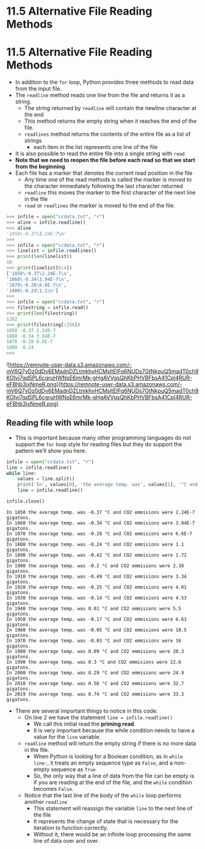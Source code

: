 # 11.5 Alternative File Reading Methods

# 11.5 Alternative File Reading Methods

- In addition to the `for` loop, Python provides three methods to read data from the input file.
- The `readline` method reads one line from the file and returns it as a string.
    - The string returned by `readline` will contain the newline character at the end
    - This method returns the empty string when it reaches the end of the file.
    - `readlines` method returns the contents of the entire file as a list of strings
        - each item in the list represents one line of the file
- It is also possible to read the entire file into a single string with `read`
- **Note that we need to reopen the file before each read so that we start from the beginning**
- Each file has a marker that denotes the current read position in the file
    - Any time one of the read methods is called the marker is moved to the character immediately following the last character returned
    - `readline` this moves the marker to the first character of the next line in the file
    - `read` or `readlines` the marker is moved to the end of the file.

```python
>>> infile = open("ccdata.txt", "r")
>>> aline = infile.readline()
>>> aline
'1850\-0.37\2.24E-7\n'
>>>
>>> infile = open("ccdata.txt", "r")
>>> linelist = infile.readlines()
>>> print(len(linelist))
18
>>> print(linelist[0:4])
['1850\-0.37\2.24E-7\n', 
'1860\-0.34\3.94E-7\n', 
'1870\-0.28\6.6E-7\n', 
'1880\-0.24\1.1\n']
>>>
>>> infile = open("ccdata.txt", "r")
>>> filestring = infile.read()
>>> print(len(filestring))
1282
>>> print(filestring[:256])
1850 -0.37 2.24E-7
1860 -0.34 3.94E-7
1870 -0.28 6.6E-7
1880 -0.24
>>>
```

![https://remnote-user-data.s3.amazonaws.com/-mV6Q7yDz0dDv6EMadnDZLtmkhvHCMsltEIFq6NUDs7GtNkpuQ5madT0ch9KOIvj7qd5PL6cgruHWNsE6mrMk-gHgAVVgsQhKbPHVBFbsA41Cpl4RUR-eFBhb3ixNmeR.png](https://remnote-user-data.s3.amazonaws.com/-mV6Q7yDz0dDv6EMadnDZLtmkhvHCMsltEIFq6NUDs7GtNkpuQ5madT0ch9KOIvj7qd5PL6cgruHWNsE6mrMk-gHgAVVgsQhKbPHVBFbsA41Cpl4RUR-eFBhb3ixNmeR.png)

## Reading file with while loop

- This is important because many other programming languages do not support the `for` loop style for reading files but they do support the pattern we’ll show you here.

```python
infile = open("ccdata.txt", "r")
line = infile.readline()
while line:
    values = line.split()
    print('In', values[0], 'the average temp. was', values[1], '°C and CO2 emmisions were', values[2], 'gigatons.')
    line = infile.readline()

infile.close()
```

```
In 1850 the average temp. was -0.37 °C and CO2 emmisions were 2.24E-7 gigatons.
In 1860 the average temp. was -0.34 °C and CO2 emmisions were 3.94E-7 gigatons.
In 1870 the average temp. was -0.28 °C and CO2 emmisions were 6.6E-7 gigatons.
In 1880 the average temp. was -0.24 °C and CO2 emmisions were 1.1 gigatons.
In 1890 the average temp. was -0.42 °C and CO2 emmisions were 1.72 gigatons.
In 1900 the average temp. was -0.2 °C and CO2 emmisions were 2.38 gigatons.
In 1910 the average temp. was -0.49 °C and CO2 emmisions were 3.34 gigatons.
In 1920 the average temp. was -0.25 °C and CO2 emmisions were 4.01 gigatons.
In 1930 the average temp. was -0.14 °C and CO2 emmisions were 4.53 gigatons.
In 1940 the average temp. was 0.01 °C and CO2 emmisions were 5.5 gigatons.
In 1950 the average temp. was -0.17 °C and CO2 emmisions were 6.63 gigatons.
In 1960 the average temp. was -0.05 °C and CO2 emmisions were 10.5 gigatons.
In 1970 the average temp. was -0.03 °C and CO2 emmisions were 16 gigatons.
In 1980 the average temp. was 0.09 °C and CO2 emmisions were 20.3 gigatons.
In 1990 the average temp. was 0.3 °C and CO2 emmisions were 22.6 gigatons.
In 2000 the average temp. was 0.29 °C and CO2 emmisions were 24.9 gigatons.
In 2010 the average temp. was 0.56 °C and CO2 emmisions were 32.7 gigatons.
In 2019 the average temp. was 0.74 °C and CO2 emmisions were 33.3 gigatons.
```

- There are several important things to notice in this code:
    - On line 2 we have the statement `line = infile.readline()`
        - We call this initial read the **priming read**.
        - It is very important because the while condition needs to have a value for the `line` variable.
    - `readline` method will return the empty string if there is no more data in the file.
        - When Python is looking for a Boolean condition, as in `while line:`, it treats an empty sequence type as `False`, and a non-empty sequence as `True`
        - So, the only way that a line of data from the file can be empty is if you are reading at the end of the file, and the `while` condition becomes `False`.
    - Notice that the last line of the body of the `while` loop performs another `readline`
        - This statement will reassign the variable `line` to the next line of the file
        - It represents the change of state that is necessary for the iteration to function correctly.
        - Without it, there would be an infinite loop processing the same line of data over and over.